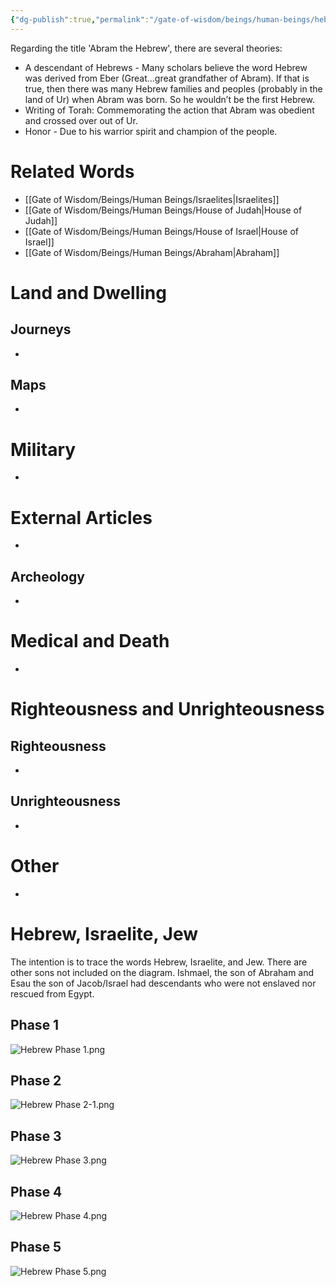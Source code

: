 ```yaml
---
{"dg-publish":true,"permalink":"/gate-of-wisdom/beings/human-beings/hebrew/","tags":["#GateWisdom","Being","HumanBeing"]}
---
```



Regarding the title 'Abram the Hebrew', there are several theories:

- A descendant of Hebrews - Many scholars believe the word Hebrew was derived from Eber (Great…great grandfather of Abram). If that is true, then there was many Hebrew families and peoples (probably in the land of Ur) when Abram was born.  So he wouldn’t be the first Hebrew.
- Writing of Torah: Commemorating the action that Abram was obedient and crossed over out of Ur. 
-  Honor - Due to his warrior spirit and champion of the people.

# Related Words
- [[Gate of Wisdom/Beings/Human Beings/Israelites\|Israelites]]
- [[Gate of Wisdom/Beings/Human Beings/House of Judah\|House of Judah]]
- [[Gate of Wisdom/Beings/Human Beings/House of Israel\|House of Israel]]
- [[Gate of Wisdom/Beings/Human Beings/Abraham\|Abraham]]
# Land and Dwelling
## Journeys
- 

## Maps
- 

# Military
- 

# External Articles
- 

## Archeology
- 

# Medical and Death
- 

# Righteousness and Unrighteousness
## Righteousness
- 

## Unrighteousness
- 

# Other
- 


# Hebrew, Israelite, Jew

The intention is to trace the words Hebrew, Israelite, and Jew. There are other sons not included on the diagram. Ishmael, the son of Abraham and Esau the son of Jacob/Israel had descendants who were not enslaved nor rescued from Egypt.
## Phase 1

![Hebrew Phase 1.png](/img/user/Assets/attachments/Hebrew%20Phase%201.png)

## Phase 2

![Hebrew Phase 2-1.png](/img/user/Assets/attachments/Hebrew%20Phase%202-1.png)

## Phase 3

![Hebrew Phase 3.png](/img/user/Assets/attachments/Hebrew%20Phase%203.png)

## Phase 4

![Hebrew Phase 4.png](/img/user/Assets/attachments/Hebrew%20Phase%204.png)

## Phase 5

![Hebrew Phase 5.png](/img/user/Assets/attachments/Hebrew%20Phase%205.png)

